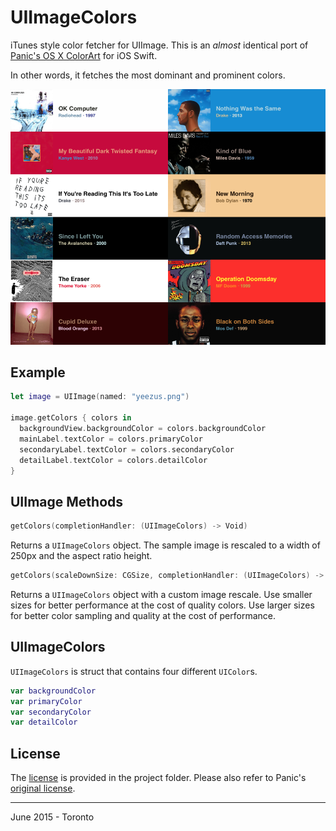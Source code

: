 # UIImageColors

iTunes style color fetcher for UIImage. This is an *almost* identical port of [Panic's OS X ColorArt](https://github.com/panicinc/ColorArt/) for iOS Swift.

In other words, it fetches the most dominant and prominent colors.

![preview](preview.png)

## Example

```swift
let image = UIImage(named: "yeezus.png")

image.getColors { colors in
  backgroundView.backgroundColor = colors.backgroundColor
  mainLabel.textColor = colors.primaryColor
  secondaryLabel.textColor = colors.secondaryColor
  detailLabel.textColor = colors.detailColor
}

```

## UIImage Methods

```swift
getColors(completionHandler: (UIImageColors) -> Void)
```

Returns a `UIImageColors` object. The sample image is rescaled to a width of 250px and the aspect ratio height.

```swift
getColors(scaleDownSize: CGSize, completionHandler: (UIImageColors) -> Void)
```

Returns a `UIImageColors` object with a custom image rescale. Use smaller sizes for better performance at the cost of quality colors. Use larger sizes for better color sampling and quality at the cost of performance.

## UIImageColors

`UIImageColors` is struct that contains four different `UIColor`s.

```swift
var backgroundColor
var primaryColor
var secondaryColor
var detailColor
```

## License

The [license](https://github.com/jathu/UIImageColors/blob/master/LICENSE) is provided in the project folder. Please also refer to Panic's [original license](https://github.com/panicinc/ColorArt/#license).

------
June 2015 - Toronto
